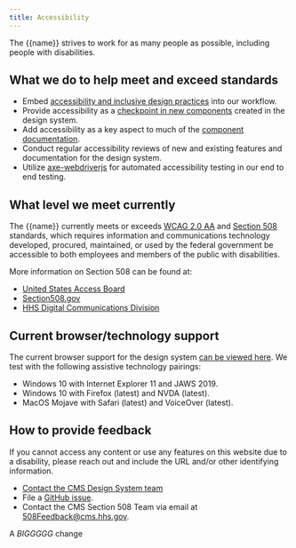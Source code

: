 ```yaml
---
title: Accessibility
---
```

The {{name}} strives to work for as many people as possible, including people with disabilities.

## What we do to help meet and exceed standards

* Embed [accessibility and inclusive design practices](https://accessibility.digital.gov/) into our workflow.
* Provide accessibility as a [checkpoint in new components](https://github.com/CMSgov/design-system/blob/master/.github/ISSUE_TEMPLATE/component-validation-checklist.md) created in the design system.
* Add accessibility as a key aspect to much of the [component documentation](https://github.com/CMSgov/design-system/blob/master/guides/WRITING-DOCUMENTATION.md).
* Conduct regular accessibility reviews of new and existing features and documentation for the design system.
* Utilize [axe-webdriverjs](https://github.com/dequelabs/axe-webdriverjs) for automated accessibility testing in our end to end testing.

## What level we meet currently

The {{name}} currently meets or exceeds [WCAG 2.0 AA](https://www.w3.org/TR/WCAG20/) and [Section 508](http://www.section508.gov/) standards, which requires information and communications technology developed, procured, maintained, or used by the federal government be accessible to both employees and members of the public with disabilities.

More information on Section 508 can be found at:

* [United States Access Board](http://www.access-board.gov/508.htm)
* [Section508.gov](http://www.section508.gov)
* [HHS Digital Communications Division](http://www.hhs.gov/web/508)

## Current browser/technology support

The current browser support for the design system [can be viewed here]({{root}}/startup/browser-support/). We test with the following assistive technology pairings:

* Windows 10 with Internet Explorer 11 and JAWS 2019.
* Windows 10 with Firefox (latest) and NVDA (latest).
* MacOS Mojave with Safari (latest) and VoiceOver (latest).

## How to provide feedback

If you cannot access any content or use any features on this website due to a disability, please reach out and include the URL and/or other identifying information.

* [Contact the CMS Design System team](https://cms.gov1.qualtrics.com/jfe/form/SV_eqTlI7HbrXthrlX)
* File a [GitHub issue](https://github.com/CMSgov/design-system/issues/new?assignees=&labels=&template=general-issue.md&title=).
* Contact the CMS Section 508 Team via email at [508Feedback@cms.hhs.gov](mailto:508Feedback@cms.hhs.gov).

A *BIGGGGG* change